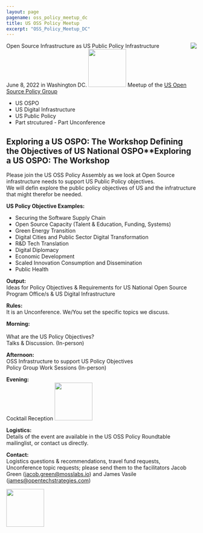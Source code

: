 ```yaml
---
layout: page
pagename: oss_policy_meetup_dc
title: US OSS Policy Meetup
excerpt: "OSS_Policy_Meetup_DC"
---
```


<a href="https://www.eventbrite.com/e/us-ospo-us-policy-objectives-digital-infrastructure-tickets-318956335987"><img src="{{ ASSET_PATH }}/assets/images/InfrastructureUSOSPO.png" style="float:right;max-width:300px;" /></a>

Open Source Infrastructure as US Public Policy Infrastructure<br>
June 8, 2022 in Washington DC.
<a href="https://www.eventbrite.com/e/us-ospo-us-policy-objectives-digital-infrastructure-tickets-318956335987"><img src="{{ ASSET_PATH }}/assets/images/register.png" width="100"/></a>
Meetup of the <a href="https://ospoplusplus.com/policyroundtable/"> US Open Source Policy Group </a>

- US OSPO
- US Digital Infrastructure 
- US Public Policy
- Part strcutured - Part Unconference

## **Exploring a US OSPO: The Workshop**  Defining the Objectives of US National OSPO**Exploring a US OSPO: The Workshop

Please join the US OSS Policy Assembly as we look at Open Source infrastructure needs to support US Public Policy objectives. <br>
We will defin explore the public policy objectives of US and the infratructure that might therefor be needed.


**US Policy Objective Examples:**<br>
- Securing the Software Supply Chain
- Open Source Capacity (Talent & Education, Funding, Systems)
- Green Energy Transition
- Digital Cities and Public Sector Digital Transformation
- R&D Tech Translation
- Digital Diplomacy
- Economic Development
- Scaled Innovation Consumption and Dissemination
- Public Health

**Output:**  <br>
Ideas for Policy Objectives & Requirements for US National Open Source Program Office/s & US Digital Infrastructure

**Rules:**  <br>
It is an Unconference.  We/You set the specific topics we discuss.<br>

**Morning:**  <br>  	
What are the US Policy Objectives? <br>
Talks & Discussion. (In-person)<br>

**Afternoon:** 	<br>
OSS Infrastructure to support US Policy Objectives <br>
Policy Group Work Sessions (In-person)<br>

**Evening:** 	<br>
Cocktail Reception <a href="https://www.eventbrite.com/e/open-tech-after-work-tickets-319130416667"><img src="{{ ASSET_PATH }}/assets/images/register.png" width="100"/></a> 

**Logistics:** 	<br>
Details of the event are available in the US OSS Policy Roundtable mailinglist, or contact us directly.  

**Contact:** <br>
Logistics questions & recommendations, travel fund requests, Unconference topic requests; please send them to the facilitators Jacob Green (<a href="mailto:jacob.green@mosslabs.io">jacob.green@mosslabs.io</a>) and James Vasile (<a href="mailto:james@opentechstrategies.com">james@opentechstrategies.com</a>)

<a href="https://www.eventbrite.com/e/us-ospo-us-policy-objectives-digital-infrastructure-tickets-318956335987"><img src="{{ ASSET_PATH }}/assets/images/register.png" width="100"/></a>

